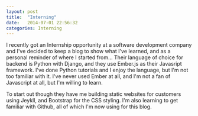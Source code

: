 ```yaml
---
layout: post
title:  "Interning"
date:   2014-07-01 22:56:32
categories: Interning
---
```


I recently got an Internship opportunity at a software development company and I've decided to keep a blog to show what I've learned, and as a personal reminder of where I started from...
Their language of choice for backend is Python with Django, and they use Ember.js as their Javasript framework. 
I've done Python tutorials and I enjoy the language, but I'm not too familiar with it. 
I've never used Ember at all, and I'm not a fan of Javascript at all, but I'm willing to learn.

To start out though they have me building static websites for customers using Jeykll, and Bootstrap for the CSS styling. I'm also learning to get familiar with Github, all of which I'm now using for this blog.




